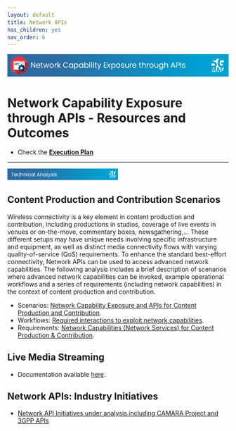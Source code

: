 ```yaml
---
layout: default
title: Network APIs
has_children: yes
nav_order: 6
---
```


<img src="../assets/images/Banner_API.png" /> 

# Network Capability Exposure through APIs - Resources and Outcomes

* Check the [**Execution Plan**](https://github.com/orgs/5G-MAG/projects/44/views/8)

---

<img src="../assets/images/Banner_TechAnalysis.png" width="50%" /> 

##  Content Production and Contribution Scenarios

Wireless connectivity is a key element in content production and contribution, including productions in studios, coverage of live events in venues or on-the-move, commentary boxes, newsgathering,... These different setups may have unique needs involving specific infrastructure and equipment, as well as distinct media connectivity flows with varying quality-of-service (QoS) requirements. To enhance the standard best-effort connectivity, Network APIs can be used to access advanced network capabilities. The following analysis includes a brief description of scenarios where advanced network capabilities can be invoked, example operational workflows and a series of requirements (including network capabilities) in the context of content production and contribution.

* Scenarios: [Network Capability Exposure and APIs for Content Production and Contribution](https://5g-mag.github.io/Tech/pages/Network_APIs/Content_Production/Production_Contribution_Scenarios.html).
* Workflows: [Required interactions to exploit network capabilities](https://5g-mag.github.io/Tech/pages/Network_APIs/Content_Production/Production_Contribution_Workflows.html).
* Requirements: [Network Capabilities (Network Services) for Content Production & Contribution](https://5g-mag.github.io/Tech/pages/Network_APIs/Content_Production/Production_Contribution_Requirements.html).

## Live Media Streaming
* Documentation available [here](https://5g-mag.github.io/Tech/pages/Network_APIs/Live_Media_Distribution/Live_Media_Distribution.html).

## Network APIs: Industry Initiatives
* [Network API Initiatives under analysis including CAMARA Project and 3GPP APIs](https://5g-mag.github.io/Tech/pages/Network_APIs/Network_API_Initiatives.html)
